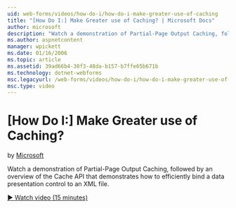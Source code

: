 ```yaml
---
uid: web-forms/videos/how-do-i/how-do-i-make-greater-use-of-caching
title: "[How Do I:] Make Greater use of Caching? | Microsoft Docs"
author: microsoft
description: "Watch a demonstration of Partial-Page Output Caching, followed by an overview of the Cache API that demonstrates how to efficiently bind a data presentation..."
ms.author: aspnetcontent
manager: wpickett
ms.date: 01/16/2006
ms.topic: article
ms.assetid: 39ad66b4-30f3-48da-b157-b7ffe65b671b
ms.technology: dotnet-webforms
msc.legacyurl: /web-forms/videos/how-do-i/how-do-i-make-greater-use-of-caching
msc.type: video
---
```

[How Do I:] Make Greater use of Caching?
====================
by [Microsoft](https://github.com/microsoft)

Watch a demonstration of Partial-Page Output Caching, followed by an overview of the Cache API that demonstrates how to efficiently bind a data presentation control to an XML file.

[&#9654; Watch video (15 minutes)](https://channel9.msdn.com/Blogs/ASP-NET-Site-Videos/how-do-i-make-greater-use-of-caching)
